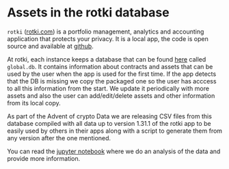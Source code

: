 # Assets in the rotki database

`rotki` ([rotki.com](https://rotki.com)) is a portfolio management, analytics and accounting application that protects your privacy. It is a local app, the code is open source and available at [github](https://github.com/rotki/rotki).

At rotki, each instance keeps a database that can be found [here](https://github.com/rotki/rotki/blob/develop/rotkehlchen/data/global.db) called `global.db`. It contains information about contracts and assets that can be used by the user when the app is used for the first time. If the app detects that the DB is missing we copy the packaged one so the user has acccess to all this information from the start. We update it periodically with more assets and also the user can add/edit/delete assets and other information from its local copy.

As part of the Advent of crypto Data we are releasing CSV files from this database compiled with all data up to version 1.31.1 of the rotki app to be easily used by others in their apps along with a script to generate them from any version after the one mentioned.

You can read the [jupyter notebook](rotki_assets.ipynb) where we do an analysis of the data and provide more information.